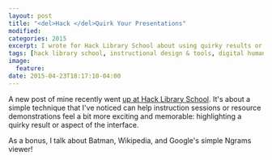 ```yaml
---
layout: post
title: "<del>Hack </del>Quirk Your Presentations"
modified:
categories: 2015
excerpt: I wrote for Hack Library School about using quirky results or affordances to make your instruction sessions more engaging.
tags: [hack library school, instructional design & tools, digital humanities]
image:
  feature:
date: 2015-04-23T18:17:10-04:00
---
```


A new post of mine recently went [up at Hack Library School](http://hacklibschool.wordpress.com/2015/04/06/hack-quirk-your-demonstrations/). It's about a simple technique that I've noticed can help instruction sessions or resource demonstrations feel a bit more exciting and memorable: highlighting a quirky result or aspect of the interface.  

As a bonus, I talk about Batman, Wikipedia, and Google's simple Ngrams viewer!  